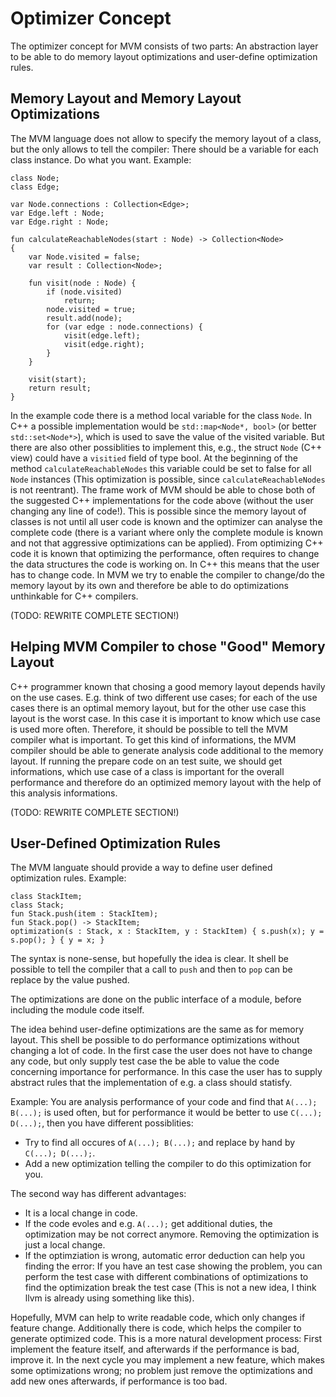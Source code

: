 # Optimizer Concept
The optimizer concept for MVM consists of two parts: An abstraction layer to be able to do memory layout optimizations and user-define optimization rules.

## Memory Layout and Memory Layout Optimizations
The MVM language does not allow to specify the memory layout of a class, but the only allows to tell the compiler: There should be a variable for each class instance. Do what you want.
Example:
```
class Node;
class Edge;

var Node.connections : Collection<Edge>;
var Edge.left : Node;
var Edge.right : Node;

fun calculateReachableNodes(start : Node) -> Collection<Node>
{
    var Node.visited = false;
    var result : Collection<Node>;

    fun visit(node : Node) {
        if (node.visited)
            return;
        node.visited = true;
        result.add(node);
        for (var edge : node.connections) {
            visit(edge.left);
            visit(edge.right);
        }
    }

    visit(start);
    return result;
}
```
In the example code there is a method local variable for the class `Node`. In C++ a possible implementation would be `std::map<Node*, bool>` (or better `std::set<Node*>`), which is used to save the value of the visited variable. But there are also other possiblities to implement this, e.g., the struct `Node` (C++ view) could have a `visitied` field of type bool. At the beginning of the method `calculateReachableNodes` this variable could be set to false for all `Node` instances (This optimization is possible, since `calculateReachableNodes` is not reentrant).
The frame work of MVM should be able to chose both of the suggested C++ implementations for the code above (without the user changing any line of code!). This is possible since the memory layout of classes is not until all user code is known and the optimizer can analyse the complete code (there is a variant where only the complete module is known and not that aggressive optimizations can be applied).
From optimizing C++ code it is known that optimizing the performance, often requires to change the data structures the code is working on. In C++ this means that the user has to change code. In MVM we try to enable the compiler to change/do the memory layout by its own and therefore be able to do optimizations unthinkable for C++ compilers.

(TODO: REWRITE COMPLETE SECTION!)

## Helping MVM Compiler to chose "Good" Memory Layout
C++ programmer known that chosing a good memory layout depends havily on the use cases. E.g. think of two different use cases; for each of the use cases there is an optimal memory layout, but for the other use case this layout is the worst case. In this case it is important to know which use case is used more often.
Therefore, it should be possible to tell the MVM compiler what is important.
To get this kind of informations, the MVM compiler should be able to generate analysis code additional to the memory layout. If running the prepare code on an test suite, we should get informations, which use case of a class is important for the overall performance and therefore do an optimized memory layout with the help of this analysis informations.

(TODO: REWRITE COMPLETE SECTION!)

## User-Defined Optimization Rules
The MVM languate should provide a way to define user defined optimization rules.
Example:
```
class StackItem;
class Stack;
fun Stack.push(item : StackItem);
fun Stack.pop() -> StackItem;
optimization(s : Stack, x : StackItem, y : StackItem) { s.push(x); y = s.pop(); } { y = x; }
```
The syntax is none-sense, but hopefully the idea is clear. It shell be possible to tell the compiler that a call to `push` and then to `pop` can be replace by the value pushed.

The optimizations are done on the public interface of a module, before including the module code itself.

The idea behind user-define optimizations are the same as for memory layout. This shell be possible to do performance optimizations without changing a lot of code. In the first case the user does not have to change any code, but only supply test case the be able to value the code concerning importance for performance. In this case the user has to supply abstract rules that the implementation of e.g. a class should statisfy.

Example:
You are analysis performance of your code and find that `A(...); B(...);` is used often, but for performance it would be better to use `C(...); D(...);`, then you have different possiblities:
* Try to find all occures of `A(...); B(...);` and replace by hand by `C(...); D(...);`.
* Add a new optimization telling the compiler to do this optimization for you.

The second way has different advantages:
* It is a local change in code.
* If the code evoles and e.g. `A(...);` get additional duties, the optimization may be not correct anymore. Removing the optimization is just a local change.
* If the optimziation is wrong, automatic error deduction can help you finding the error: If you have an test case showing the problem, you can perform the test case with different combinations of optimizations to find the optimization break the test case (This is not a new idea, I think llvm is already using something like this).

Hopefully, MVM can help to write readable code, which only changes if feature change. Additionally there is code, which helps the compiler to generate optimized code. This is a more natural development process: First implement the feature itself, and afterwards if the performance is bad, improve it. In the next cycle you may implement a new feature, which makes some optimizations wrong; no problem just remove the optimizations and add new ones afterwards, if performance is too bad.
